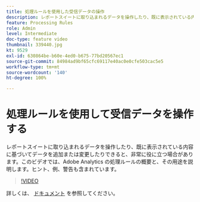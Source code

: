 ```yaml
---
title: 処理ルールを使用した受信データの操作
description: レポートスイートに取り込まれるデータを操作したり、既に表示されている内容に基づいてデータを追加または変更したりできると、非常に役に立つ場合があります。このビデオでは、Adobe Analytics の処理ルールの概要と、その用途を説明します。ヒント、例、警告も含まれています。
feature: Processing Rules
role: Admin
level: Intermediate
doc-type: feature video
thumbnail: 339440.jpg
kt: 9529
exl-id: 630864be-b60e-4ed0-b675-77bd20567ec1
source-git-commit: 84984ad9bf65cfc69117e40ac0e0cfe503cac5e5
workflow-type: tm+mt
source-wordcount: '140'
ht-degree: 100%

---
```


# 処理ルールを使用して受信データを操作する

レポートスイートに取り込まれるデータを操作したり、既に表示されている内容に基づいてデータを追加または変更したりできると、非常に役に立つ場合があります。このビデオでは、Adobe Analytics の処理ルールの概要と、その用途を説明します。ヒント、例、警告も含まれています。

>[!VIDEO](https://video.tv.adobe.com/v/342192/?quality=12&learn=on&captions=jpn)

詳しくは、 [ドキュメント](https://experienceleague.adobe.com/docs/analytics/admin/admin-tools/processing-rules/processing-rules.html?lang=ja) を参照してください。
